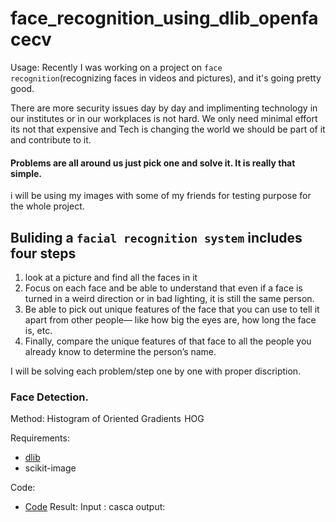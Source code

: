 # face_recognition_using_dlib_openfacecv

Usage:
Recently I was working on a project on `face recognition`(recognizing faces in videos and pictures), and it's going pretty good.

There are more security issues day by day and implimenting technology in our institutes or in our workplaces is not hard. We only need minimal effort its not that expensive and Tech is changing the world we should be part of it and contribute to it.


#### Problems are all around us just pick one and solve it. It is really that simple.

i will be using my images with some of my friends for testing purpose for the whole project.

## Buliding a  `facial recognition system` includes four steps   

1. look at a picture and find all the faces in it
2. Focus on each face and be able to understand that even if a face is turned in a weird direction or in bad lighting, it is still the same person.
3. Be able to pick out unique features of the face that you can use to tell it apart from other people— like how big the eyes are, how long the face is, etc.
4. Finally, compare the unique features of that face to all the people you already know to determine the person’s name.


I will be solving each problem/step one by one with proper discription.

### Face Detection.
 Method:  Histogram of Oriented Gradients  HOG
 
 Requirements:
 * [dlib](http://dlib.net/)
 * scikit-image
 
 Code: 
 * [Code](http://dlib.net/)
 Result: 
 Input :
  casca
  output:
  
 
 
 
 
 
 














